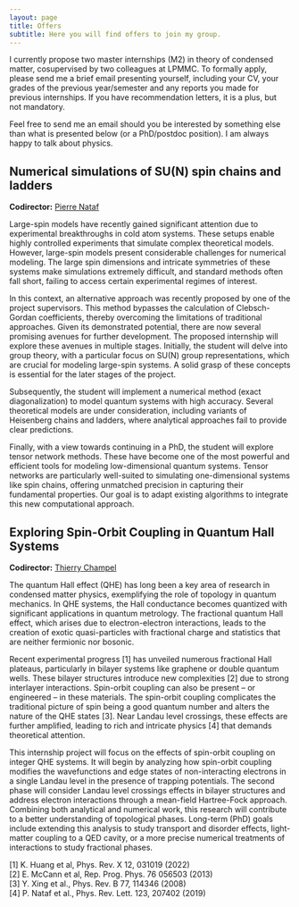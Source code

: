 ```yaml
---
layout: page
title: Offers
subtitle: Here you will find offers to join my group.
---
```

I currently propose two master internships (M2) in theory of condensed matter, cosupervised by two colleagues at LPMMC. To formally apply, please send me a brief email presenting yourself, including your CV, your grades of the previous year/semester and any reports you made for previous internships. If you have recommendation letters, it is a plus, but not mandatory.

Feel free to send me an email should you be interested by something else than what is presented below (or a PhD/postdoc position). I am always happy to talk about physics.

## Numerical simulations of SU(N) spin chains and ladders
**Codirector:** [Pierre Nataf](https://lpmmc.cnrs.fr/spip.php?auteur78)

Large-spin models have recently gained significant attention due to experimental breakthroughs in cold atom systems. These setups enable highly controlled experiments that simulate complex theoretical models. However, large-spin models present considerable challenges for numerical modeling. The large spin dimensions and intricate symmetries of these systems make simulations extremely difficult, and standard methods often fall short, failing to access certain experimental regimes of interest. 

In this context, an alternative approach was recently proposed by one of the project supervisors. This method bypasses the calculation of Clebsch-Gordan coefficients, thereby overcoming the limitations of traditional approaches. Given its demonstrated potential, there are now several promising avenues for further development. The proposed internship will explore these avenues in multiple stages. Initially, the student will delve into group theory, with a particular focus on SU(N) group representations, which are crucial for modeling large-spin systems. A solid grasp of these concepts is essential for the later stages of the project.

Subsequently, the student will implement a numerical method (exact diagonalization) to model quantum systems with high accuracy. Several theoretical models are under consideration, including variants of Heisenberg chains and ladders, where analytical approaches fail to provide clear predictions.

Finally, with a view towards continuing in a PhD, the student will explore tensor network methods. These have become one of the most powerful and efficient tools for modeling low-dimensional quantum systems. Tensor networks are particularly well-suited to simulating one-dimensional systems like spin chains, offering unmatched precision in capturing their fundamental properties. Our goal is to adapt existing algorithms to integrate this new computational approach.

## Exploring Spin-Orbit Coupling in Quantum Hall Systems
**Codirector:** [Thierry Champel](https://lpmmc.cnrs.fr/spip.php?article180)

The quantum Hall effect (QHE) has long been a key area of research in condensed matter physics, exemplifying the role of topology in quantum mechanics. In QHE systems, the Hall conductance becomes quantized with significant applications in quantum metrology. The fractional quantum Hall effect, which arises due to electron-electron interactions, leads to the creation of exotic quasi-particles with fractional charge and statistics that are neither fermionic nor bosonic.

Recent experimental progress [1] has unveiled numerous fractional Hall plateaus, particularly in bilayer systems like graphene or double quantum wells. These bilayer structures introduce new complexities [2] due to strong interlayer interactions. Spin-orbit coupling can also be present – or engineered – in these materials. The spin-orbit coupling complicates the traditional picture of spin being a good quantum number and alters the nature of the QHE states [3]. Near Landau level crossings, these effects are further amplified, leading to rich and intricate physics [4] that demands theoretical attention.

This internship project will focus on the effects of spin-orbit coupling on integer QHE systems. It will begin by analyzing how spin-orbit coupling modifies the wavefunctions and edge states of non-interacting electrons in a single Landau level in the presence of trapping potentials. The second phase will consider Landau level crossings effects in bilayer structures and address electron interactions through a mean-field Hartree-Fock approach. Combining both analytical and numerical work, this research will contribute to a better understanding of topological phases. Long-term (PhD) goals include extending this analysis to study transport and disorder effects, light-matter coupling to a QED cavity, or a more precise numerical treatments of interactions to study fractional phases.

[1] K. Huang et al, Phys. Rev. X 12, 031019 (2022) \
[2] E. McCann et al, Rep. Prog. Phys. 76 056503 (2013) \
[3] Y. Xing et al., Phys. Rev. B 77, 114346 (2008) \
[4] P. Nataf et al., Phys. Rev. Lett. 123, 207402 (2019) 
